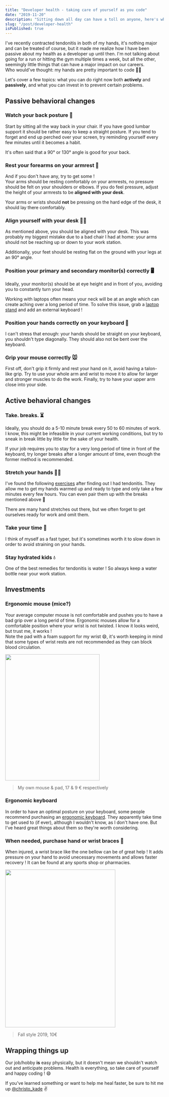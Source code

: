 ```yaml
---
title: "Developer health - taking care of yourself as you code"
date: "2019-11-20"
description: "Sitting down all day can have a toll on anyone, here's what you should keep in mind."
slug: "/post/developer-health"
isPublished: true
---
```


I've recently contracted tendonitis in both of my hands, it's nothing major and can be treated of course, but it made me realize how I have been passive about my health as a developer up until then. I'm not talking about going for a run or hitting the gym multiple times a week, but all the other, seemingly little things that can have a major impact on our careers.  
Who would've thought: my hands are pretty important to code 🤦‍♂️

Let's cover a few topics: what you can do right now both **actively** and **passively**, and what you can invest in to prevent certain problems.

## Passive behavioral changes

### Watch your back posture 📏

Start by sitting all the way back in your chair. If you have good lumbar support it should be rather easy to keep a straight posture. If you tend to forget and end up perched over your screen, try reminding yourself every few minutes until it becomes a habit.

It's often said that a 90° or 130° angle is good for your back.

### Rest your forearms on your armrest 💪

And if you don't have any, try to get some !  
Your arms should be resting comfortably on your armrests, no pressure should be felt on your shoulders or elbows. If you do feel pressure, adjust the height of your armrests to be **aligned with your desk**.

Your arms or wrists should **not** be pressing on the hard edge of the desk, it should lay there comfortably.

### Align yourself with your desk 👨‍💻

As mentioned above, you should be aligned with your desk. This was probably my biggest mistake due to a bad chair I had at home: your arms should not be reaching up or down to your work station.

Additionally, your feet should be resting flat on the ground with your legs at an 90° angle.

### Position your primary and secondary monitor(s) correctly 🖥

Ideally, your monitor(s) should be at eye height and in front of you, avoiding you to constantly turn your head.

Working with laptops often means your neck will be at an angle which can create aching over a long period of time. To solve this issue, grab a [laptop stand](https://www.amazon.com/Best-Sellers-Computers-Accessories-Laptop-Stands/zgbs/pc/3015409011) and add an external keyboard !

### Position your hands correctly on your keyboard 🤚

I can't stress that enough: your hands should be straight on your keyboard, you shouldn't type diagonally. They should also not be bent over the keyboard.

### Grip your mouse correctly 🐭

First off, don't grip it firmly and rest your hand on it, avoid having a talon-like grip. Try to use your whole arm and wrist to move it to allow for larger and stronger muscles to do the work. Finally, try to have your upper arm close into your side.

## Active behavioral changes

### Take. breaks. ⏳

Ideally, you should do a 5-10 minute break every 50 to 60 minutes of work.  
I know, this might be infeasible in your current working conditions, but try to sneak in break little by little for the sake of your health.

If your job requires you to stay for a very long period of time in front of the keyboard, try longer breaks after a longer amount of time, even though the former method is recommended.

### Stretch your hands 🙆‍♂️

I've found the following [exercises](https://www.summitmedicalgroup.com/library/adult_health/sma_wrist_tendonitis_exercises/) after finding out I had tendonitis. They allow me to get my hands warmed up and ready to type and only take a few minutes every few hours. You can even pair them up with the breaks mentioned above 🤯

There are many hand stretches out there, but we often forget to get ourselves ready for work and omit them.

### Take your time 🐌

I think of myself as a fast typer, but it's sometimes worth it to slow down in order to avoid straining on your hands.

### Stay hydrated kids 💧

One of the best remedies for tendonitis is water ! So always keep a water bottle near your work station.

## Investments

### Ergonomic mouse (mice?)

Your average computer mouse is not comfortable and pushes you to have a bad grip over a long perid of time. Ergonomic mouses allow for a comfortable position where your wrist is not twisted. I know it looks weird, but trust me, it works !  
Note the pad with a foam support for my wrist 😄, it's worth keeping in mind that some types of wrist rests are not recommended as they can block blood circulation.

<img src="https://thepracticaldev.s3.amazonaws.com/i/6nrtvw2t7n9ypb65dg0d.jpg" width="300" height="400">

> My own mouse & pad, 17 & 9 € respectively

### Ergonomic keyboard

In order to have an optimal posture on your keyboard, some people recommend purchasing an [ergonomic keyboard](https://www.google.com/search?q=ergonomic+keyboard&sxsrf=ACYBGNQsGkahPT8-u5JGU7Hg3r9cVRu-YA:1573632911910&source=lnms&tbm=isch&sa=X&ved=0ahUKEwjaoOK13-blAhVUQxUIHVc8Dw8Q_AUIEigB&biw=1680&bih=829). They apparently take time to get used to (if ever), although I wouldn't know, as I don't have one. But I've heard great things about them so they're worth considering.

### When needed, purchase hand or wrist braces 🤲

When injured, a wrist brace like the one bellow can be of great help ! It adds pressure on your hand to avoid unecessary movements and allows faster recovery ! It can be found at any sports shop or pharmacies.

<img src="https://thepracticaldev.s3.amazonaws.com/i/clmw7hx74fxwg03npzyx.jpg" width="350" height="500">

> Fall style 2019, 10€

## Wrapping things up

Our job/hobby **is** easy physically, but it doesn't mean we shouldn't watch out and anticipate problems. Health is everything, so take care of yourself and happy coding ! 😄

If you've learned something or want to help me heal faster, be sure to hit me up [@christo_kade](https://twitter.com/christo_kade) ✌️
